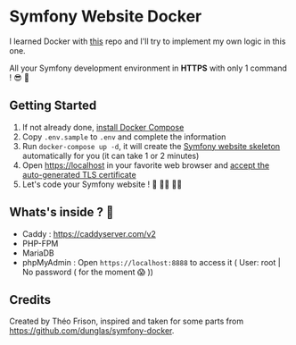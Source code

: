 # Symfony Website Docker

I learned Docker with [this](https://github.com/dunglas/symfony-docker) repo and I'll try to implement my own logic in this one.

All your Symfony development environment in **HTTPS** with only 1 command ! :sunglasses: :exploding_head: 

## Getting Started

1. If not already done, [install Docker Compose](https://docs.docker.com/compose/install/)
2. Copy `.env.sample` to `.env` and complete the information
3. Run `docker-compose up -d`, it will create the [Symfony website skeleton](https://github.com/symfony/website-skeleton) automatically for you (it can take 1 or 2 minutes)
4. Open [https://localhost](https://localhost) in your favorite web browser and [accept the auto-generated TLS certificate](https://stackoverflow.com/a/15076602/1352334)
5. Let's code your Symfony website ! :tada: :man_technologist: :woman_technologist:

## Whats's inside ? :monocle_face:

- Caddy : https://caddyserver.com/v2
- PHP-FPM
- MariaDB 
- phpMyAdmin : Open `https://localhost:8888` to access it ( User: root | No password ( for the moment :scream: ))

## Credits

Created by Théo Frison, inspired and taken for some parts from https://github.com/dunglas/symfony-docker.
